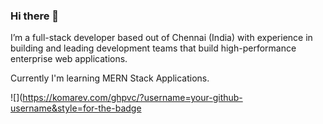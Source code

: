 ### Hi there 👋


I’m a full-stack developer based out of Chennai (India) with experience in building and leading development teams that build high-performance enterprise web applications.

Currently I'm learning MERN Stack Applications.

![](https://komarev.com/ghpvc/?username=your-github-username&style=for-the-badge
